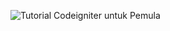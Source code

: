 ![Tutorial Codeigniter untuk Pemula](https://d33wubrfki0l68.cloudfront.net/0769dc50630e4306feeeb2becef7b06128f325bf/e20cc/img/ci/db/add-success.png)

